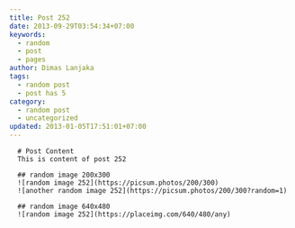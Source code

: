 ```yaml
---
title: Post 252
date: 2013-09-29T03:54:34+07:00
keywords:
  - random
  - post
  - pages
author: Dimas Lanjaka
tags:
  - random post
  - post has 5
category:
  - random post
  - uncategorized
updated: 2013-01-05T17:51:01+07:00
---
```


      # Post Content
      This is content of post 252

      ## random image 200x300
      ![random image 252](https://picsum.photos/200/300)
      ![another random image 252](https://picsum.photos/200/300?random=1)

      ## random image 640x480
      ![random image 252](https://placeimg.com/640/480/any)
      